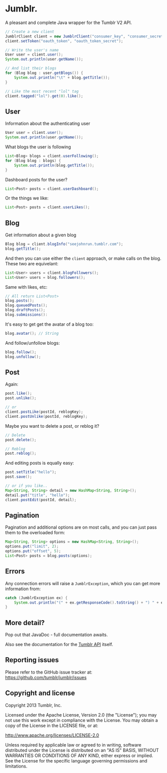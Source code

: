 # Jumblr.

A pleasant and complete Java wrapper for the Tumblr V2 API.

``` java
// Create a new client
JumblrClient client = new JumblrClient("consumer_key", "consumer_secret");
client.setToken("oauth_token", "oauth_token_secret");

// Write the user's name
User user = client.user();
System.out.println(user.getName());

// And list their blogs
for (Blog blog : user.getBlogs()) {
	System.out.println("\t" + blog.getTitle());
}

// Like the most recent "lol" tag
client.tagged("lol").get(0).like();
```

## User

Information about the authenticating user

``` java
User user = client.user();
System.out.println(user.getName());
```

What blogs the user is following

``` java
List<Blog> blogs = client.userFollowing();
for (Blog blog : blogs) {
	System.out.println(blog.getTitle());
}
```

Dashboard posts for the user?

``` java
List<Post> posts = client.userDashboard();
```

Or the things we like:

``` java
List<Post> posts = client.userLikes();
```

## Blog

Get information about a given blog

``` java
Blog blog = client.blogInfo("seejohnrun.tumblr.com");
blog.getTitle();
```

And then you can use either the `client` approach, or make calls on the blog.
These two are equivelant:

``` java
List<User> users = client.blogFollowers();
List<User> users = blog.followers();
```

Same with likes, etc:

``` java
// All return List<Post>
blog.posts();
blog.queuedPosts();
blog.draftPosts();
blog.submissions():
```

It's easy to get get the avatar of a blog too:

``` java
blog.avatar(); // String
```

And follow/unfollow blogs:

``` java
blog.follow();
blog.unfollow();
```

## Post

Again:

``` java
post.like();
post.unlike();

// or
client.postLike(postId, reblogKey);
client.postUnlike(postId, reblogKey);
```

Maybe you want to delete a post, or reblog it?

``` java
// Delete
post.delete();

// Reblog
post.reblog();
```

And editing posts is equally easy:

``` java
post.setTitle("hello");
post.save();

// or if you like..
Map<String, String> detail = new HashMap<String, String>();
detail.put("title", "hello");
client.postEdit(postId, detail);
```

## Pagination

Pagination and additional options are on most calls, and you can just pass them
to the overloaded form:

``` java
Map<String, String> options = new HashMap<String, String>();
options.put("limit", 2);
options.put("offset", 5);
List<Post> posts = blog.posts(options);
```

## Errors

Any connection errors will raise a `JumblrException`, which you can get more
information from:

``` java
catch (JumblrException ex) {
	System.out.println("(" + ex.getResponseCode().toString() + ") " + ex.getMessage());
}
```

## More detail?

Pop out that JavaDoc - full documentation awaits.

Also see the documentation for the
[Tumblr API](http://www.tumblr.com/docs/en/api/v2) itself.

## Reporting issues

Please refer to the GitHub issue tracker at:
https://github.com/tumblr/jumblr/issues

## Copyright and license

Copyright 2013 Tumblr, Inc.

Licensed under the Apache License, Version 2.0 (the "License"); you may not
use this work except in compliance with the License. You may obtain a copy of
the License in the LICENSE file, or at:

http://www.apache.org/licenses/LICENSE-2.0

Unless required by applicable law or agreed to in writing, software
distributed under the License is distributed on an "AS IS" BASIS, WITHOUT
WARRANTIES OR CONDITIONS OF ANY KIND, either express or implied. See the
License for the specific language governing permissions and limitations.
